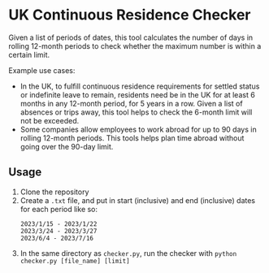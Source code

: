 # UK Continuous Residence Checker

Given a list of periods of dates, this tool calculates the number of days in rolling 12-month periods to check whether the maximum number is within a certain limit.

Example use cases:

- In the UK, to fulfill continuous residence requirements for settled status or indefinite leave to remain, residents need be in the UK for at least 6 months in any 12-month period, for 5 years in a row. Given a list of absences or trips away, this tool helps to check the 6-month limit will not be exceeded.
- Some companies allow employees to work abroad for up to 90 days in rolling 12-month periods. This tools helps plan time abroad without going over the 90-day limit.

## Usage

1. Clone the repository
2. Create a `.txt` file, and put in start (inclusive) and end (inclusive) dates for each period like so:
    ```
    2023/1/15 - 2023/1/22
    2023/3/24 - 2023/3/27
    2023/6/4 - 2023/7/16
    ```
3. In the same directory as `checker.py`, run the checker with `python checker.py [file_name] [limit]`
